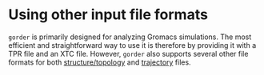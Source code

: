# Using other input file formats

`gorder` is primarily designed for analyzing Gromacs simulations. The most efficient and straightforward way to use it is therefore by providing it with a TPR file and an XTC file. However, `gorder` also supports several other file formats for both [structure/topology](other_structure.md) and [trajectory](other_trajectory.md) files.